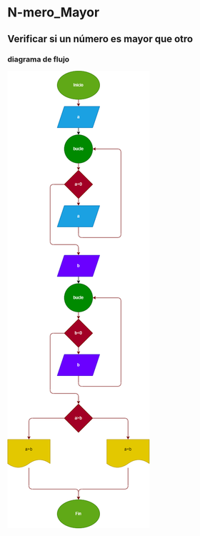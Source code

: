 # N-mero_Mayor
## Verificar si un número es mayor que otro
### diagrama de flujo 

![Diagrama de flujo](Diagrama.png "Diagrama de flujo")